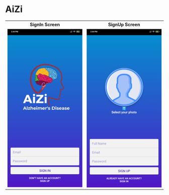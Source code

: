 # AiZi

<table style="width:100%; align:center;" >
  <tr>
    <th>SignIn Screen</th>
    <th>SignUp Screen</th>
  </tr>
  <tr>
    <td><img alt="signin" src="https://raw.githubusercontent.com/iamkishansharma/my-project-screenshots/main/AiZi/sign-in.jpg" width="300px"/></td>
    <td><img alt="signup" src="https://raw.githubusercontent.com/iamkishansharma/my-project-screenshots/main/AiZi/sign-up.jpg" width="300px"/></td>
</table>
